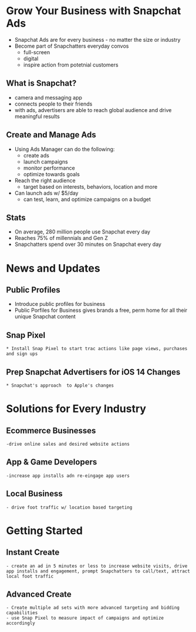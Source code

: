 # Grow Your Business with Snapchat Ads

* Snapchat Ads are for every business - no matter the size or industry
* Become part of Snapchatters everyday convos
  - full-screen
  - digital
  - inspire action from potetnial customers

## What is Snapchat?
  * camera and messaging app
  * connects people to their friends 
  * with ads, advertisers are able to reach global audience and drive meaningful results


## Create and Manage Ads
  * Using Ads Manager can do the following:
    - create ads
    - launch campaigns
    - monitor performance
    - optimize towards goals
  * Reach the right audience
    - target based on interests, behaviors, location and more
  * Can launch ads w/ $5/day
    - can test, learn, and optimize campaigns on a budget



## Stats
  * On average, 280 million people use Snapchat every day
  * Reaches 75%  of millennials and Gen Z
  * Snapchatters spend over 30 minutes on Snapchat every day


# News and Updates
 ## Public Profiles
  * Introduce public profiles for business
  * Public Porfiles for Business gives brands a free, perm home for all their unique Snapchat content

  ## Snap Pixel
    * Install Snap Pixel to start trac actions like page views, purchases and sign ups
    
  ## Prep Snapchat Advertisers for iOS 14 Changes
    * Snapchat's approach  to Apple's changes


# Solutions for Every Industry
  ## Ecommerce Businesses
    -drive online sales and desired website actions
  ## App & Game Developers
    -increase app installs adn re-eingage app users
 ## Local Business
    - drive foot traffic w/ location based targeting
    
    
# Getting Started
  ## Instant Create
    - create an ad in 5 minutes or less to increase website visits, drive app installs and engagement, prompt Snapchatters to call/text, attract local foot traffic
  ## Advanced Create
    - Create multiple ad sets with more advanced targeting and bidding capabilities
    - use Snap Pixel to measure impact of campaigns and optimize accordingly


